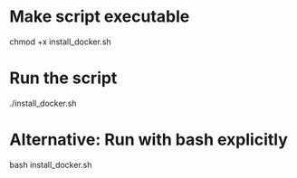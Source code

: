 # Make script executable
chmod +x install_docker.sh

# Run the script
./install_docker.sh

# Alternative: Run with bash explicitly
bash install_docker.sh